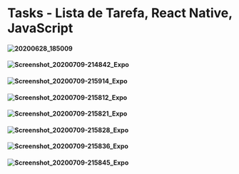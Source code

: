 # Tasks - Lista de Tarefa, React Native, JavaScript


#### ![20200628_185009](https://user-images.githubusercontent.com/37047669/86031382-20bf4000-ba0c-11ea-83be-df7159994e6e.gif)
#### ![Screenshot_20200709-214842_Expo](https://user-images.githubusercontent.com/37047669/87105053-3e707e80-c230-11ea-941a-1b116d3c917b.jpg)
#### ![Screenshot_20200709-215914_Expo](https://user-images.githubusercontent.com/37047669/87105077-4fb98b00-c230-11ea-9a60-d7a980d78a8d.jpg)
#### ![Screenshot_20200709-215812_Expo](https://user-images.githubusercontent.com/37047669/87105085-57792f80-c230-11ea-9fa7-61242c816d98.jpg)
#### ![Screenshot_20200709-215821_Expo](https://user-images.githubusercontent.com/37047669/87105096-5f38d400-c230-11ea-8b51-a540dc492028.jpg)
#### ![Screenshot_20200709-215828_Expo](https://user-images.githubusercontent.com/37047669/87105101-652eb500-c230-11ea-9ec4-821e7ce2561f.jpg)
#### ![Screenshot_20200709-215836_Expo](https://user-images.githubusercontent.com/37047669/87105110-69f36900-c230-11ea-85ec-46eefd594851.jpg)
#### ![Screenshot_20200709-215845_Expo](https://user-images.githubusercontent.com/37047669/87105118-6fe94a00-c230-11ea-9ded-1661378ef490.jpg)
